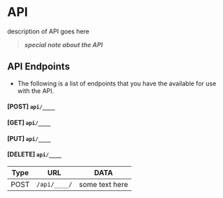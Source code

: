 # API

description of API goes here 

> ***special note about the API***

## API Endpoints 

* The following is a list of endpoints that you have the available for use with the API.

#### [POST] `api/____`

#### [GET] `api/____`

#### [PUT] `api/____`

#### [DELETE] `api/____`

| Type    | URL       |  DATA |
| ------- | :-------: | -------| 
| POST    | `/api/____/` | some text here |

